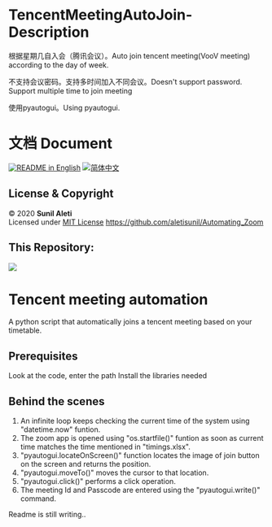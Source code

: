 # TencentMeetingAutoJoin-Description
根据星期几自入会（腾讯会议）。Auto join tencent meeting(VooV meeting) according to the day of week.

不支持会议密码。支持多时间加入不同会议。Doesn't support password. Support multiple time to join meeting

使用pyautogui。Using pyautogui.


# 文档 Document
<a href="./readme/English.md"><img alt="README in English" src="https://img.shields.io/badge/English-lightgrey"></a>
<a href="./readme/Chinese.md"><img alt="简体中文" src="https://img.shields.io/badge/简体中文-lightgrey"></a>

## License & Copyright
© 2020 <b>Sunil Aleti</b><br>
Licensed under <a href="https://github.com/aletisunil/Automating_Zoom/blob/master/LICENSE">MIT License</a>
https://github.com/aletisunil/Automating_Zoom

## This Repository:
<a href="https://github.com/Sam-SSTU/TencentMeetingAutoJoin/graphs/contributors">
  <img src="https://contrib.rocks/image?repo=Sam-SSTU/TencentMeetingAutoJoin" />
</a>








# Tencent meeting automation
A python script that automatically joins a tencent meeting based on your timetable.

## Prerequisites

Look at the code, enter the path
Install the libraries needed

## Behind the scenes

<ol>
<li>An infinite loop keeps checking the current time of the system using "datetime.now" funtion.</li>
<li>The zoom app is opened using "os.startfile()" funtion as soon as current time matches the time mentioned in "timings.xlsx".</li>
<li>"pyautogui.locateOnScreen()" function locates the image of join button on the screen and returns the position.</li>
<li>"pyautogui.moveTo()" moves the cursor to that location.</li>
<li>"pyautogui.click()" performs a click operation.</li>
<li>The meeting Id and Passcode are entered using the "pyautogui.write()" command.</li>
</ol>



Readme is still writing..
